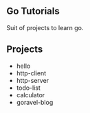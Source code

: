 ## Go Tutorials

Suit of projects to learn go.

## Projects

- hello
- http-client
- http-server
- todo-list
- calculator
- goravel-blog
